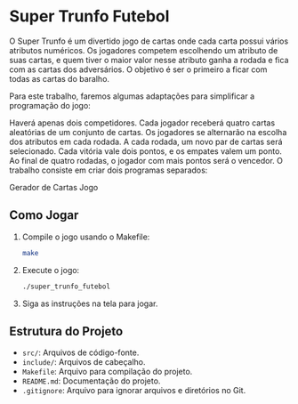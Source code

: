 # Super Trunfo Futebol

O Super Trunfo é um divertido jogo de cartas onde cada carta possui vários atributos numéricos. Os jogadores competem escolhendo um atributo de suas cartas, e quem tiver o maior valor nesse atributo ganha a rodada e fica com as cartas dos adversários. O objetivo é ser o primeiro a ficar com todas as cartas do baralho.

Para este trabalho, faremos algumas adaptações para simplificar a programação do jogo:

Haverá apenas dois competidores.
Cada jogador receberá quatro cartas aleatórias de um conjunto de cartas.
Os jogadores se alternarão na escolha dos atributos em cada rodada.
A cada rodada, um novo par de cartas será selecionado.
Cada vitória vale dois pontos, e os empates valem um ponto.
Ao final de quatro rodadas, o jogador com mais pontos será o vencedor.
O trabalho consiste em criar dois programas separados:

Gerador de Cartas
Jogo

## Como Jogar

1. Compile o jogo usando o Makefile:
    ```sh
    make
    ```

2. Execute o jogo:
    ```sh
    ./super_trunfo_futebol
    ```

3. Siga as instruções na tela para jogar.

## Estrutura do Projeto

- `src/`: Arquivos de código-fonte.
- `include/`: Arquivos de cabeçalho.
- `Makefile`: Arquivo para compilação do projeto.
- `README.md`: Documentação do projeto.
- `.gitignore`: Arquivo para ignorar arquivos e diretórios no Git.
